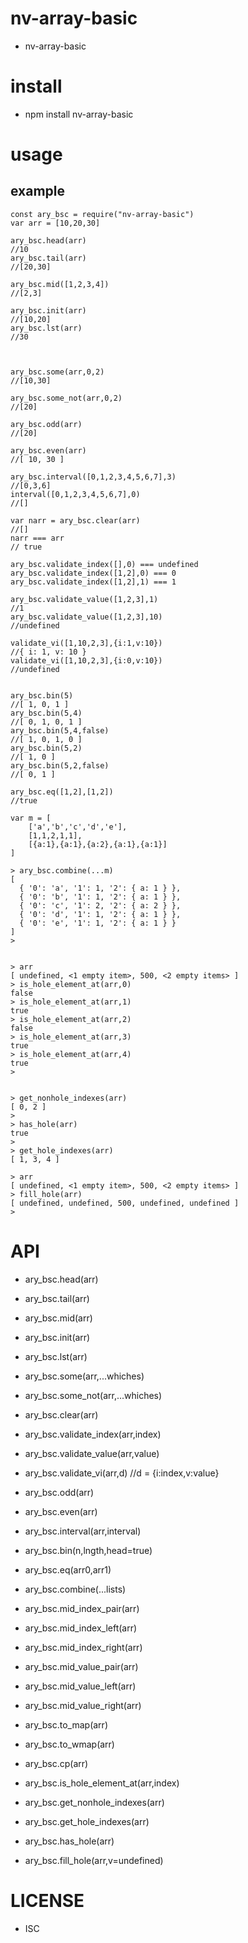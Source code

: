 nv-array-basic
============
- nv-array-basic 


install
=======
- npm install nv-array-basic 

usage
=====
    
example
-------

    const ary_bsc = require("nv-array-basic")
    var arr = [10,20,30]

    ary_bsc.head(arr)
    //10
    ary_bsc.tail(arr)
    //[20,30]

    ary_bsc.mid([1,2,3,4])
    //[2,3]

    ary_bsc.init(arr)
    //[10,20]
    ary_bsc.lst(arr)
    //30



    ary_bsc.some(arr,0,2)
    //[10,30]

    ary_bsc.some_not(arr,0,2)
    //[20]

    ary_bsc.odd(arr)
    //[20]

    ary_bsc.even(arr)
    //[ 10, 30 ]

    ary_bsc.interval([0,1,2,3,4,5,6,7],3)
    //[0,3,6]
    interval([0,1,2,3,4,5,6,7],0)
    //[]

    var narr = ary_bsc.clear(arr)
    //[]
    narr === arr 
    // true

    ary_bsc.validate_index([],0) === undefined
    ary_bsc.validate_index([1,2],0) === 0
    ary_bsc.validate_index([1,2],1) === 1

    ary_bsc.validate_value([1,2,3],1)
    //1
    ary_bsc.validate_value([1,2,3],10)
    //undefined
    
    validate_vi([1,10,2,3],{i:1,v:10})
    //{ i: 1, v: 10 }
    validate_vi([1,10,2,3],{i:0,v:10})
    //undefined


    ary_bsc.bin(5)
    //[ 1, 0, 1 ]
    ary_bsc.bin(5,4)
    //[ 0, 1, 0, 1 ]
    ary_bsc.bin(5,4,false)
    //[ 1, 0, 1, 0 ]
    ary_bsc.bin(5,2)
    //[ 1, 0 ]
    ary_bsc.bin(5,2,false)
    //[ 0, 1 ]

    ary_bsc.eq([1,2],[1,2])
    //true

    var m = [
        ['a','b','c','d','e'],
        [1,1,2,1,1],
        [{a:1},{a:1},{a:2},{a:1},{a:1}]
    ]
    
    > ary_bsc.combine(...m)
    [
      { '0': 'a', '1': 1, '2': { a: 1 } },
      { '0': 'b', '1': 1, '2': { a: 1 } },
      { '0': 'c', '1': 2, '2': { a: 2 } },
      { '0': 'd', '1': 1, '2': { a: 1 } },
      { '0': 'e', '1': 1, '2': { a: 1 } }
    ]
    >


    > arr
    [ undefined, <1 empty item>, 500, <2 empty items> ]
    > is_hole_element_at(arr,0)
    false
    > is_hole_element_at(arr,1)
    true
    > is_hole_element_at(arr,2)
    false
    > is_hole_element_at(arr,3)
    true
    > is_hole_element_at(arr,4)
    true
    >
    
    
    > get_nonhole_indexes(arr)
    [ 0, 2 ]
    >
    > has_hole(arr)
    true
    >
    > get_hole_indexes(arr)
    [ 1, 3, 4 ]
    
    > arr
    [ undefined, <1 empty item>, 500, <2 empty items> ]
    > fill_hole(arr)
    [ undefined, undefined, 500, undefined, undefined ]
    >


API
====
- ary\_bsc.head(arr)
- ary\_bsc.tail(arr)
- ary\_bsc.mid(arr)
- ary\_bsc.init(arr)
- ary\_bsc.lst(arr)
- ary\_bsc.some(arr,...whiches)
- ary\_bsc.some\_not(arr,...whiches)
- ary\_bsc.clear(arr)
- ary\_bsc.validate\_index(arr,index)
- ary\_bsc.validate\_value(arr,value)
- ary\_bsc.validate\_vi(arr,d)  //d = {i:index,v:value}
- ary\_bsc.odd(arr)
- ary\_bsc.even(arr)
- ary\_bsc.interval(arr,interval)
- ary\_bsc.bin(n,lngth,head=true)
- ary\_bsc.eq(arr0,arr1)
- ary\_bsc.combine(...lists)
- ary\_bsc.mid\_index\_pair(arr)
- ary\_bsc.mid\_index\_left(arr)
- ary\_bsc.mid\_index\_right(arr)
- ary\_bsc.mid\_value\_pair(arr)
- ary\_bsc.mid\_value\_left(arr)
- ary\_bsc.mid\_value\_right(arr)
- ary\_bsc.to\_map(arr)
- ary\_bsc.to\_wmap(arr)
- ary\_bsc.cp(arr)

- ary\_bsc.is\_hole\_element\_at(arr,index)
- ary\_bsc.get\_nonhole\_indexes(arr) 
- ary\_bsc.get\_hole\_indexes(arr) 
- ary\_bsc.has\_hole(arr)
- ary\_bsc.fill\_hole(arr,v=undefined) 


LICENSE
=======
- ISC 
